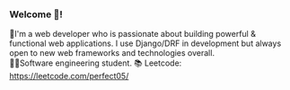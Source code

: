 ### Welcome 👋! 
:snake:I'm a web developer who is passionate about building powerful & functional web applications. I use Django/DRF in development but always open to new web frameworks and technologies overall.\
:man_student:Software engineering student.
:books: Leetcode: https://leetcode.com/perfect05/
# 
<!--
**p3rfect05/p3rfect05** is a ✨ _special_ ✨ repository because its `README.md` (this file) appears on your GitHub profile.

Here are some ideas to get you started:

- 🔭 I’m currently working on ...
- 🌱 I’m currently learning ...
- 👯 I’m looking to collaborate on ...
- 🤔 I’m looking for help with ...
- 💬 Ask me about ...
- 📫 How to reach me: ...
- 😄 Pronouns: ...
- ⚡ Fun fact: ...
-->

